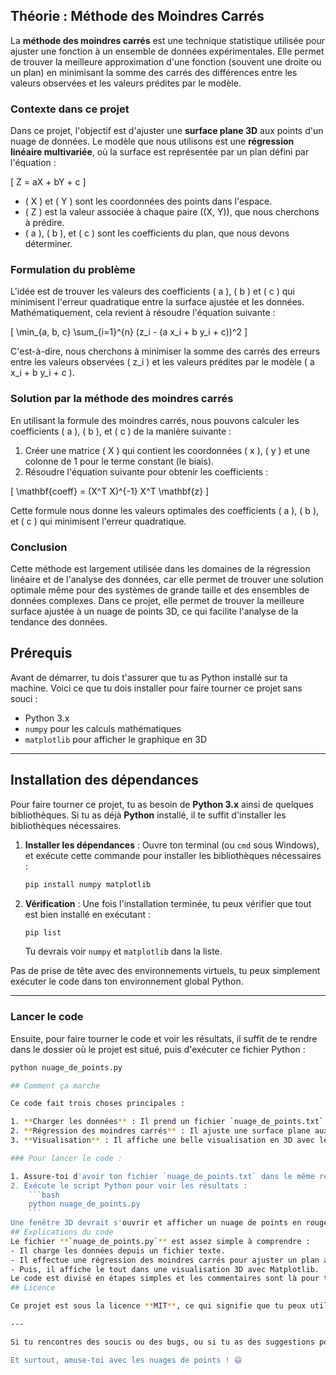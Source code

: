 ## Théorie : Méthode des Moindres Carrés

La **méthode des moindres carrés** est une technique statistique utilisée pour ajuster une fonction à un ensemble de données expérimentales. Elle permet de trouver la meilleure approximation d'une fonction (souvent une droite ou un plan) en minimisant la somme des carrés des différences entre les valeurs observées et les valeurs prédites par le modèle.

### Contexte dans ce projet

Dans ce projet, l'objectif est d'ajuster une **surface plane 3D** aux points d'un nuage de données. Le modèle que nous utilisons est une **régression linéaire multivariée**, où la surface est représentée par un plan défini par l'équation :

\[
Z = aX + bY + c
\]

- \( X \) et \( Y \) sont les coordonnées des points dans l'espace.
- \( Z \) est la valeur associée à chaque paire \((X, Y)\), que nous cherchons à prédire.
- \( a \), \( b \), et \( c \) sont les coefficients du plan, que nous devons déterminer.

### Formulation du problème

L'idée est de trouver les valeurs des coefficients \( a \), \( b \) et \( c \) qui minimisent l'erreur quadratique entre la surface ajustée et les données. Mathématiquement, cela revient à résoudre l'équation suivante :

\[
\min_{a, b, c} \sum_{i=1}^{n} (z_i - (a x_i + b y_i + c))^2
\]

C'est-à-dire, nous cherchons à minimiser la somme des carrés des erreurs entre les valeurs observées \( z_i \) et les valeurs prédites par le modèle \( a x_i + b y_i + c \).

### Solution par la méthode des moindres carrés

En utilisant la formule des moindres carrés, nous pouvons calculer les coefficients \( a \), \( b \), et \( c \) de la manière suivante :

1. Créer une matrice \( X \) qui contient les coordonnées \( x \), \( y \) et une colonne de 1 pour le terme constant (le biais).
2. Résoudre l'équation suivante pour obtenir les coefficients :

\[
\mathbf{coeff} = (X^T X)^{-1} X^T \mathbf{z}
\]

Cette formule nous donne les valeurs optimales des coefficients \( a \), \( b \), et \( c \) qui minimisent l'erreur quadratique.

### Conclusion

Cette méthode est largement utilisée dans les domaines de la régression linéaire et de l'analyse des données, car elle permet de trouver une solution optimale même pour des systèmes de grande taille et des ensembles de données complexes. Dans ce projet, elle permet de trouver la meilleure surface ajustée à un nuage de points 3D, ce qui facilite l'analyse de la tendance des données.

## Prérequis
Avant de démarrer, tu dois t'assurer que tu as Python installé sur ta machine. Voici ce que tu dois installer pour faire tourner ce projet sans souci :
- Python 3.x
- `numpy` pour les calculs mathématiques
- `matplotlib` pour afficher le graphique en 3D

---

## Installation des dépendances

Pour faire tourner ce projet, tu as besoin de **Python 3.x** ainsi de quelques bibliothèques. Si tu as déjà **Python** installé, il te suffit d'installer les bibliothèques nécessaires.

1. **Installer les dépendances** : Ouvre ton terminal (ou `cmd` sous Windows), et exécute cette commande pour installer les bibliothèques nécessaires :
    ```bash
    pip install numpy matplotlib
    ```

2. **Vérification** : Une fois l'installation terminée, tu peux vérifier que tout est bien installé en exécutant :
    ```bash
    pip list
    ```
    Tu devrais voir `numpy` et `matplotlib` dans la liste.

Pas de prise de tête avec des environnements virtuels, tu peux simplement exécuter le code dans ton environnement global Python.

---

### Lancer le code

Ensuite, pour faire tourner le code et voir les résultats, il suffit de te rendre dans le dossier où le projet est situé, puis d'exécuter ce fichier Python :

```bash
python nuage_de_points.py

## Comment ça marche

Ce code fait trois choses principales :

1. **Charger les données** : Il prend un fichier `nuage_de_points.txt` contenant les coordonnées (x, y, z) de ton nuage de points.
2. **Régression des moindres carrés** : Il ajuste une surface plane aux points en utilisant la méthode des moindres carrés. En gros, il calcule les coefficients de la droite/plan qui colle le mieux aux points.
3. **Visualisation** : Il affiche une belle visualisation en 3D avec les points originaux et la surface ajustée pour que tu puisses voir le résultat.

### Pour lancer le code :

1. Assure-toi d'avoir ton fichier `nuage_de_points.txt` dans le même répertoire que ton script Python.
2. Exécute le script Python pour voir les résultats :
    ```bash
    python nuage_de_points.py
    ```
Une fenêtre 3D devrait s'ouvrir et afficher un nuage de points en rouge avec une surface ajustée en bleu.
## Explications du code
Le fichier **`nuage_de_points.py`** est assez simple à comprendre :
- Il charge les données depuis un fichier texte.
- Il effectue une régression des moindres carrés pour ajuster un plan aux points.
- Puis, il affiche le tout dans une visualisation 3D avec Matplotlib.
Le code est divisé en étapes simples et les commentaires sont là pour t'expliquer chaque partie. Si tu veux modifier ou améliorer le code, n'hésite pas à faire des changements et à partager tes retours !
## Licence

Ce projet est sous la licence **MIT**, ce qui signifie que tu peux utiliser, modifier et distribuer ce code comme bon te semble, tant que tu inclus la licence avec le projet.

---

Si tu rencontres des soucis ou des bugs, ou si tu as des suggestions pour améliorer le projet, n'hésite pas à ouvrir une **issue** ou à soumettre une **pull request** !

Et surtout, amuse-toi avec les nuages de points ! 😄
